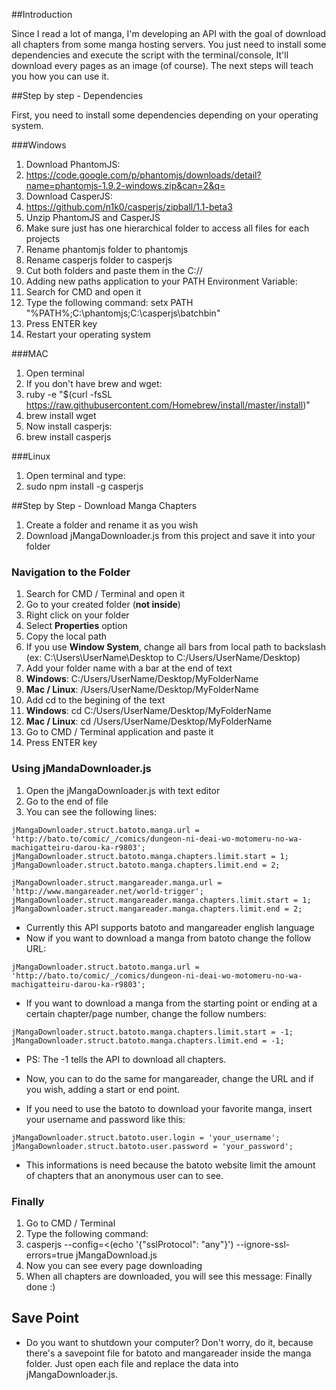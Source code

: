##Introduction

Since I read a lot of manga, I'm developing an API with the goal of download all chapters from some manga hosting servers. You just need to install some dependencies and execute the script with the terminal/console, It'll download every pages as an image (of course). The next steps will teach you how you can use it.

##Step by step - Dependencies

First, you need to install some dependencies depending on your operating system.

###Windows

1. Download PhantomJS:
  1. https://code.google.com/p/phantomjs/downloads/detail?name=phantomjs-1.9.2-windows.zip&can=2&q=
2. Download CasperJS:
  1. https://github.com/n1k0/casperjs/zipball/1.1-beta3
3. Unzip PhantomJS and CasperJS
  1. Make sure just has one hierarchical folder to access all files for each projects
4. Rename phantomjs folder to phantomjs
5. Rename casperjs folder to casperjs
6. Cut both folders and paste them in the C://
7. Adding new paths application to your PATH Environment Variable:
  1. Search for CMD and open it
  2. Type the following command: setx PATH "%PATH%;C:\phantomjs;C:\casperjs\batchbin"
  4. Press ENTER key
8. Restart your operating system

###MAC

1. Open terminal
2. If you don't have brew and wget: 
  1. ruby -e "$(curl -fsSL https://raw.githubusercontent.com/Homebrew/install/master/install)"
  2. brew install wget
3. Now install casperjs:
  1. brew install casperjs

###Linux

1. Open terminal and type:
  1. sudo npm install -g casperjs

##Step by Step - Download Manga Chapters

1. Create a folder and rename it as you wish
2. Download jMangaDownloader.js from this project and save it into your folder

### Navigation to the Folder

1. Search for CMD / Terminal and open it
2. Go to your created folder (**not inside**)
3. Right click on your folder
4. Select **Properties** option
5. Copy the local path
  1. If you use **Window System**, change all bars from local path to backslash (ex: C:\Users\UserName\Desktop to C:/Users/UserName/Desktop)
7. Add your folder name with a bar at the end of text
  1. **Windows**: C:/Users/UserName/Desktop/MyFolderName
  2. **Mac / Linux**: /Users/UserName/Desktop/MyFolderName
6. Add cd to the begining of the text
  1. **Windows**: cd C:/Users/UserName/Desktop/MyFolderName
  2. **Mac / Linux**: cd /Users/UserName/Desktop/MyFolderName
7. Go to CMD / Terminal application and paste it
8. Press ENTER key

### Using jMandaDownloader.js

1. Open the jMangaDownloader.js with text editor
2. Go to the end of file
3. You can see the following lines:

```
jMangaDownloader.struct.batoto.manga.url = 'http://bato.to/comic/_/comics/dungeon-ni-deai-wo-motomeru-no-wa-machigatteiru-darou-ka-r9803';
jMangaDownloader.struct.batoto.manga.chapters.limit.start = 1;
jMangaDownloader.struct.batoto.manga.chapters.limit.end = 2;

jMangaDownloader.struct.mangareader.manga.url = 'http://www.mangareader.net/world-trigger';
jMangaDownloader.struct.mangareader.manga.chapters.limit.start = 1;
jMangaDownloader.struct.mangareader.manga.chapters.limit.end = 2;
```

- Currently this API supports batoto and mangareader english language
- Now if you want to download a manga from batoto change the follow URL:
```
jMangaDownloader.struct.batoto.manga.url = 'http://bato.to/comic/_/comics/dungeon-ni-deai-wo-motomeru-no-wa-machigatteiru-darou-ka-r9803';
```
- If you want to download a manga from the starting point or ending at a certain chapter/page number, change the follow numbers:
```
jMangaDownloader.struct.batoto.manga.chapters.limit.start = -1;
jMangaDownloader.struct.batoto.manga.chapters.limit.end = -1;
```
- PS: The -1 tells the API to download all chapters.
- Now, you can to do the same for mangareader, change the URL and if you wish, adding a start or end point.

- If you need to use the batoto to download your favorite manga, insert your username and password like this:
```
jMangaDownloader.struct.batoto.user.login = 'your_username';
jMangaDownloader.struct.batoto.user.password = 'your_password';
```
- This informations is need because the batoto website limit the amount of chapters that an anonymous user can to see.

### Finally

1. Go to CMD / Terminal
2. Type the following command:
3. casperjs --config=<(echo '{"sslProtocol": "any"}') --ignore-ssl-errors=true jMangaDownload.js
4. Now you can see every page downloading
5. When all chapters are downloaded, you will see this message: Finally done :)

## Save Point

- Do you want to shutdown your computer? Don't worry, do it, because there's a savepoint file for batoto and mangareader inside the manga folder. Just open each file and replace the data into jMangaDownloader.js.
